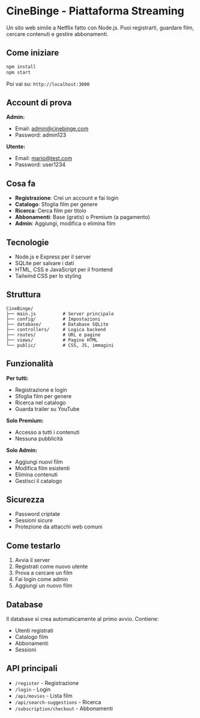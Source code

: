 # CineBinge - Piattaforma Streaming

Un sito web simile a Netflix fatto con Node.js. Puoi registrarti, guardare film, cercare contenuti e gestire abbonamenti.

## Come iniziare

```bash
npm install
npm start
```

Poi vai su: `http://localhost:3000`

## Account di prova

**Admin:**
- Email: admin@cinebinge.com
- Password: admin123

**Utente:**
- Email: mario@test.com
- Password: user1234

## Cosa fa

- **Registrazione**: Crei un account e fai login
- **Catalogo**: Sfoglia film per genere
- **Ricerca**: Cerca film per titolo
- **Abbonamenti**: Base (gratis) o Premium (a pagamento)
- **Admin**: Aggiungi, modifica o elimina film

## Tecnologie

- Node.js e Express per il server
- SQLite per salvare i dati
- HTML, CSS e JavaScript per il frontend
- Tailwind CSS per lo styling

## Struttura

```
CineBinge/
├── main.js          # Server principale
├── config/          # Impostazioni
├── database/        # Database SQLite
├── controllers/     # Logica backend
├── routes/          # URL e pagine
├── views/           # Pagine HTML
└── public/          # CSS, JS, immagini
```

## Funzionalità

**Per tutti:**
- Registrazione e login
- Sfoglia film per genere
- Ricerca nel catalogo
- Guarda trailer su YouTube

**Solo Premium:**
- Accesso a tutti i contenuti
- Nessuna pubblicità

**Solo Admin:**
- Aggiungi nuovi film
- Modifica film esistenti
- Elimina contenuti
- Gestisci il catalogo

## Sicurezza

- Password criptate
- Sessioni sicure
- Protezione da attacchi web comuni

## Come testarlo

1. Avvia il server
2. Registrati come nuovo utente
3. Prova a cercare un film
4. Fai login come admin
5. Aggiungi un nuovo film





## Database

Il database si crea automaticamente al primo avvio. Contiene:
- Utenti registrati
- Catalogo film
- Abbonamenti
- Sessioni

## API principali

- `/register` - Registrazione
- `/login` - Login
- `/api/movies` - Lista film
- `/api/search-suggestions` - Ricerca
- `/subscription/checkout` - Abbonamenti


